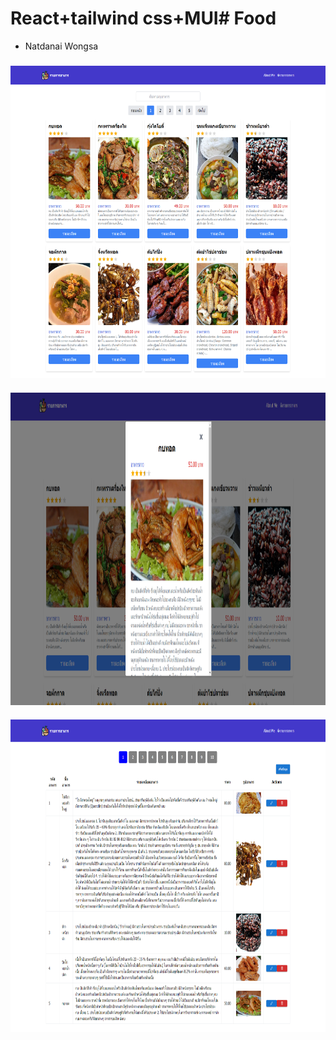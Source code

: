 # React+tailwind css+MUI# Food
* Natdanai Wongsa

### <ins> </ins> 
<img src="images/img1.png" alt="image1" width="820" height="500" align="center"/>

### <ins> </ins> 
<img src="images/img2.png" alt="image2" width="820" height="500" align="center"/>

### <ins>  </ins> 
<img src="images/img3.png" alt="image3" width="820" height="500" align="center"/>


